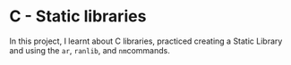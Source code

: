 
# **C - Static libraries**
In this project, I learnt about C libraries, practiced creating a Static Library and using the `ar`, `ranlib`, and `nm`commands.
